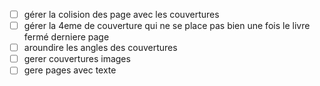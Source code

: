 - [ ] gérer la colision des page avec les couvertures
- [ ] gérer la 4eme de couverture qui ne se place pas bien une fois le livre fermé  derniere page
- [ ] aroundire les angles des couvertures
- [ ] gerer couvertures images
- [ ] gere pages avec texte